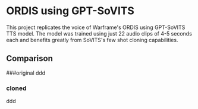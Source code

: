 # ORDIS using GPT-SoVITS

This project replicates the voice of Warframe's ORDIS using GPT-SoVITS TTS model. The model was trained using just 22 audio clips of 4-5 seconds each and benefits greatly from SoVITS's few shot cloning capabilities. 

## Comparison

###original
ddd

### cloned
ddd

